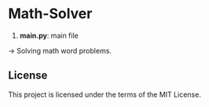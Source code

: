 # Math-Solver

1. **main.py**: main file

→ Solving math word problems.


## License
This project is licensed under the terms of the MIT License.